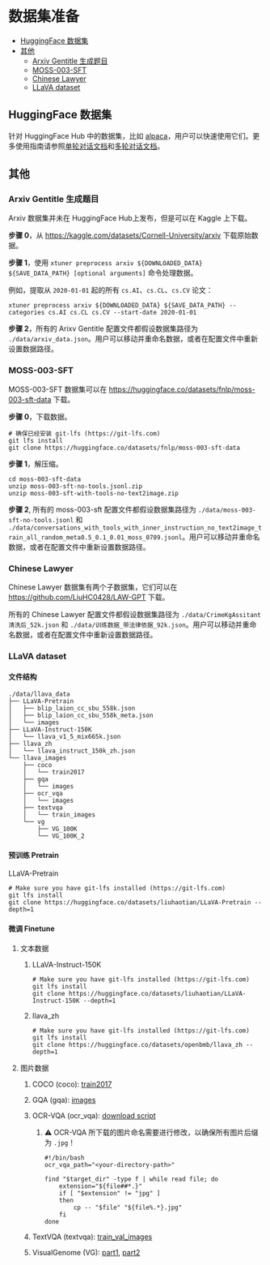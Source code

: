 # 数据集准备

- [HuggingFace 数据集](#huggingface-数据集)
- [其他](#其他)
  - [Arxiv Gentitle 生成题目](#arxiv-gentitle-生成题目)
  - [MOSS-003-SFT](#moss-003-sft)
  - [Chinese Lawyer](#chinese-lawyer)
  - [LLaVA dataset](#llava-dataset)

## HuggingFace 数据集

针对 HuggingFace Hub 中的数据集，比如 [alpaca](https://huggingface.co/datasets/tatsu-lab/alpaca)，用户可以快速使用它们。更多使用指南请参照[单轮对话文档](./single_turn_conversation.md)和[多轮对话文档](./multi_turn_conversation.md)。

## 其他

### Arxiv Gentitle 生成题目

Arxiv 数据集并未在 HuggingFace Hub上发布，但是可以在 Kaggle 上下载。

**步骤 0**，从 https://kaggle.com/datasets/Cornell-University/arxiv 下载原始数据。

**步骤 1**，使用 `xtuner preprocess arxiv ${DOWNLOADED_DATA} ${SAVE_DATA_PATH} [optional arguments]` 命令处理数据。

例如，提取从 `2020-01-01` 起的所有 `cs.AI`、`cs.CL`、`cs.CV` 论文：

```shell
xtuner preprocess arxiv ${DOWNLOADED_DATA} ${SAVE_DATA_PATH} --categories cs.AI cs.CL cs.CV --start-date 2020-01-01
```

**步骤 2**，所有的 Arixv Gentitle 配置文件都假设数据集路径为 `./data/arxiv_data.json`。用户可以移动并重命名数据，或者在配置文件中重新设置数据路径。

### MOSS-003-SFT

MOSS-003-SFT 数据集可以在 https://huggingface.co/datasets/fnlp/moss-003-sft-data 下载。

**步骤 0**，下载数据。

```shell
# 确保已经安装 git-lfs (https://git-lfs.com)
git lfs install
git clone https://huggingface.co/datasets/fnlp/moss-003-sft-data
```

**步骤 1**，解压缩。

```shell
cd moss-003-sft-data
unzip moss-003-sft-no-tools.jsonl.zip
unzip moss-003-sft-with-tools-no-text2image.zip
```

**步骤 2**, 所有的 moss-003-sft 配置文件都假设数据集路径为 `./data/moss-003-sft-no-tools.jsonl` 和 `./data/conversations_with_tools_with_inner_instruction_no_text2image_train_all_random_meta0.5_0.1_0.01_moss_0709.jsonl`。用户可以移动并重命名数据，或者在配置文件中重新设置数据路径。

### Chinese Lawyer

Chinese Lawyer 数据集有两个子数据集，它们可以在 https://github.com/LiuHC0428/LAW-GPT 下载。

所有的 Chinese Lawyer 配置文件都假设数据集路径为 `./data/CrimeKgAssitant清洗后_52k.json` 和 `./data/训练数据_带法律依据_92k.json`。用户可以移动并重命名数据，或者在配置文件中重新设置数据路径。

### LLaVA dataset

#### 文件结构

```
./data/llava_data
├── LLaVA-Pretrain
│   ├── blip_laion_cc_sbu_558k.json
│   ├── blip_laion_cc_sbu_558k_meta.json
│   └── images
├── LLaVA-Instruct-150K
│   └── llava_v1_5_mix665k.json
├── llava_zh
│   └── llava_instruct_150k_zh.json
└── llava_images
    ├── coco
    │   └── train2017
    ├── gqa
    │   └── images
    ├── ocr_vqa
    │   └── images
    ├── textvqa
    │   └── train_images
    └── vg
        ├── VG_100K
        └── VG_100K_2
```

#### 预训练 Pretrain

LLaVA-Pretrain

```shell
# Make sure you have git-lfs installed (https://git-lfs.com)
git lfs install
git clone https://huggingface.co/datasets/liuhaotian/LLaVA-Pretrain --depth=1
```

#### 微调 Finetune

1. 文本数据

   1. LLaVA-Instruct-150K

      ```shell
      # Make sure you have git-lfs installed (https://git-lfs.com)
      git lfs install
      git clone https://huggingface.co/datasets/liuhaotian/LLaVA-Instruct-150K --depth=1
      ```

   2. llava_zh

      ```shell
      # Make sure you have git-lfs installed (https://git-lfs.com)
      git lfs install
      git clone https://huggingface.co/datasets/openbmb/llava_zh --depth=1
      ```

2. 图片数据

   1. COCO (coco): [train2017](http://images.cocodataset.org/zips/train2017.zip)

   2. GQA (gqa): [images](https://downloads.cs.stanford.edu/nlp/data/gqa/images.zip)

   3. OCR-VQA (ocr_vqa): [download script](https://drive.google.com/drive/folders/1_GYPY5UkUy7HIcR0zq3ZCFgeZN7BAfm_?usp=sharing)

      1. ⚠️ OCR-VQA 所下载的图片命名需要进行修改，以确保所有图片后缀为 `.jpg`！

         ```shell
         #!/bin/bash
         ocr_vqa_path="<your-directory-path>"

         find "$target_dir" -type f | while read file; do
             extension="${file##*.}"
             if [ "$extension" != "jpg" ]
             then
                 cp -- "$file" "${file%.*}.jpg"
             fi
         done
         ```

   4. TextVQA (textvqa): [train_val_images](https://dl.fbaipublicfiles.com/textvqa/images/train_val_images.zip)

   5. VisualGenome (VG): [part1](https://cs.stanford.edu/people/rak248/VG_100K_2/images.zip), [part2](https://cs.stanford.edu/people/rak248/VG_100K_2/images2.zip)
